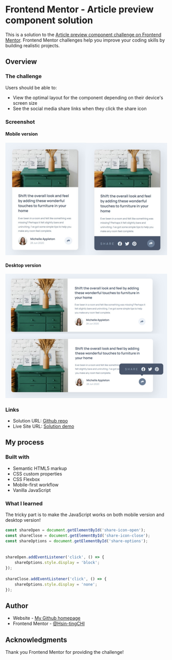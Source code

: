 # Frontend Mentor - Article preview component solution

This is a solution to the [Article preview component challenge on Frontend Mentor](https://www.frontendmentor.io/challenges/article-preview-component-dYBN_pYFT). Frontend Mentor challenges help you improve your coding skills by building realistic projects. 

## Overview

### The challenge

Users should be able to:

- View the optimal layout for the component depending on their device's screen size
- See the social media share links when they click the share icon

### Screenshot

#### Mobile version
![](./screenshot_1.jpg)

#### Desktop version
![](./screenshot_2.jpg)

### Links

- Solution URL: [Github repo](https://github.com/KellyCHI22/frontend-mentor-solutions/tree/main/16-article-preview-component)
- Live Site URL: [Solution demo](hhttps://kellychi22.github.io/frontend-mentor-solutions/16-article-preview-component/)

## My process

### Built with

- Semantic HTML5 markup
- CSS custom properties
- CSS Flexbox
- Mobile-first workflow
- Vanilla JavaScript

### What I learned

The tricky part is to make the JavaScript works on both mobile version and desktop version!

```js
const shareOpen = document.getElementById('share-icon-open');
const shareClose = document.getElementById('share-icon-close');
const shareOptions = document.getElementById('share-options');


shareOpen.addEventListener('click', () => {
    shareOptions.style.display = 'block';
});

shareClose.addEventListener('click', () => {
    shareOptions.style.display = 'none';
});
```

## Author

- Website - [My Github homepage](https://github.com/KellyCHI22)
- Frontend Mentor - [@Hsin-tingCHI](https://www.frontendmentor.io/profile/Hsin-tingCHI)

## Acknowledgments

Thank you Frontend Mentor for providing the challenge!